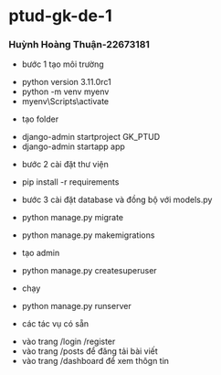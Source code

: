 # ptud-gk-de-1
### Huỳnh Hoàng Thuận-22673181
- bước 1 tạo môi trường
+ python version 3.11.0rc1
+ python -m venv myenv
+ myenv\Scripts\activate
- tạo folder 
+ django-admin startproject GK_PTUD
+ django-admin startapp app
- bước 2 cài đặt thư viện
+ pip install -r requirements
- bước 3 cài đặt database và đồng bộ với models.py

+ python manage.py migrate

+ python manage.py makemigrations

- tạo admin
+ python manage.py createsuperuser
- chạy 
+ python manage.py runserver
- các tác vụ có sẵn
+ vào trang /login /register
+ vào trang /posts để đăng tải bài viết
+ vào trang /dashboard để xem thôgn tin
